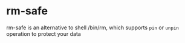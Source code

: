# rm-safe
rm-safe is an alternative to shell /bin/rm, which supports `pin` or `unpin` operation to protect your data
